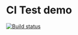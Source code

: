 # CI Test demo

[![Build status](https://ci.appveyor.com/api/projects/status/ok2h45lhyy5jyo5o?svg=true)](https://ci.appveyor.com/project/gireassen/ajs-ci-tests)
